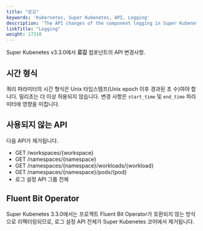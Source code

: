 ```yaml
---
title: "로깅"
keywords: 'Kubernetes, Super Kubenetes, API, Logging'
description: 'The API changes of the component logging in Super Kubenetes v3.3.0.'
linkTitle: "Logging"
weight: 17310
---
```


Super Kubenetes v3.3.0에서 **로깅** 컴포넌트의 API 변경사항.

## 시간 형식

쿼리 파라미터의 시간 형식은 Unix 타임스탬프(Unix epoch 이후 경과된 초 수)여야 합니다. 밀리초는 더 이상 허용되지 않습니다. 변경 사항은 `start_time` 및 `end_time` 파라미터에 영향을 미칩니다.

## 사용되지 않는 API

다음 API가 제거됩니다.

- GET  /workspaces/{workspace}
- GET  /namespaces/{namespace}
- GET  /namespaces/{namespace}/workloads/{workload}
- GET  /namespaces/{namespace}/pods/{pod}
- 로그 설정 API 그룹 전체

## Fluent Bit Operator

Super Kubenetes 3.3.0에서는 프로젝트 Fluent Bit Operator가 호환되지 않는 방식으로 리팩터링되므로, 로그 설정 API 전체가 Super Kubenetes 코어에서 제거됩니다.

